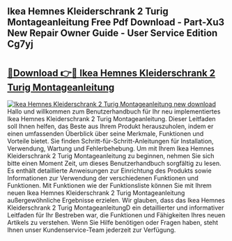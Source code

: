 ## Ikea Hemnes Kleiderschrank 2 Turig Montageanleitung Free Pdf Download - Part-Xu3 New Repair Owner Guide - User Service Edition Cg7yj

# <h2><a href="http://df6yer.blite.top/?on=Ikea+Hemnes+Kleiderschrank+2+Turig+Montageanleitung">🔗Download 👉🔴 Ikea Hemnes Kleiderschrank 2 Turig Montageanleitung</a></h2>

[![Ikea Hemnes Kleiderschrank 2 Turig Montageanleitung new download](https://i.imgur.com/lujVjoI.png)](http://df6yer.blite.top/?on=Ikea+Hemnes+Kleiderschrank+2+Turig+Montageanleitung)
Hallo und willkommen zum Benutzerhandbuch für Ihr neu implementiertes Ikea Hemnes Kleiderschrank 2 Turig Montageanleitung. Dieser Leitfaden soll Ihnen helfen, das Beste aus Ihrem Produkt herauszuholen, indem er einen umfassenden Überblick über seine Merkmale, Funktionen und Vorteile bietet. Sie finden Schritt-für-Schritt-Anleitungen für Installation, Verwendung, Wartung und Fehlerbehebung. Um mit Ihrem Ikea Hemnes Kleiderschrank 2 Turig Montageanleitung zu beginnen, nehmen Sie sich bitte einen Moment Zeit, um dieses Benutzerhandbuch sorgfältig zu lesen. Es enthält detaillierte Anweisungen zur Einrichtung des Produkts sowie Informationen zur Verwendung der verschiedenen Funktionen und Funktionen. Mit Funktionen wie der Funktionsliste können Sie mit Ihrem neuen Ikea Hemnes Kleiderschrank 2 Turig Montageanleitung außergewöhnliche Ergebnisse erzielen. Wir glauben, dass das Ikea Hemnes Kleiderschrank 2 Turig MontageanleitungD ein detaillierter und informativer Leitfaden für Ihr Bestreben war, die Funktionen und Fähigkeiten Ihres neuen Artikels zu verstehen. Wenn Sie Hilfe benötigen oder Fragen haben, steht Ihnen unser Kundenservice-Team jederzeit zur Verfügung.
